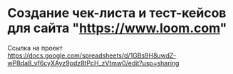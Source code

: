 # Создание чек-листа и тест-кейсов для сайта "https://www.loom.com" 

Ссылка на проект https://docs.google.com/spreadsheets/d/1GBs9H8uwdZ-wP8da8_vf6cyXAyz9pdz8tPcH_zVtmw0/edit?usp=sharing
